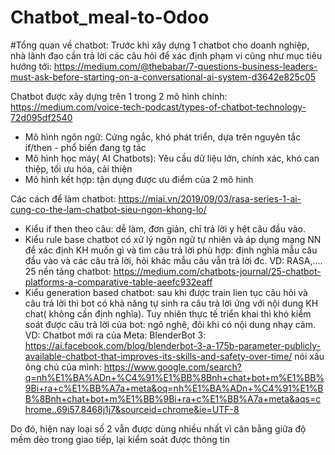 # Chatbot_meal-to-Odoo

#Tổng quan về chatbot:
  Trước khi xây dựng 1 chatbot cho doanh nghiệp, nhà lãnh đạo cần trả lời các câu hỏi để xác định phạm vi cũng như mục tiêu hướng tới: https://medium.com/@thebabar/7-questions-business-leaders-must-ask-before-starting-on-a-conversational-ai-system-d3642e825c05
  
  Chatbot được xây dựng trên 1 trong 2 mô hình chính: https://medium.com/voice-tech-podcast/types-of-chatbot-technology-72d095df2540
  - Mô hình ngôn ngữ: Cứng ngắc, khó phát triển, dựa trên nguyên tắc if/then - phổ biến đang tg tác
  - Mô hình học máy( AI Chatbots): Yêu cầu dữ liệu lớn, chính xác, khó can thiệp, tối ưu hóa, cải thiện
  - Mô hình kết hợp: tận dụng được ưu điểm của 2 mô hình
  
 Các cách để làm chatbot: https://miai.vn/2019/09/03/rasa-series-1-ai-cung-co-the-lam-chatbot-sieu-ngon-khong-lo/
  - Kiểu if then theo câu: dễ làm, đơn giản, chỉ trả lời y hệt câu đầu vào.
  - Kiểu rule base chatbot có xử lý ngôn ngữ tự nhiên và áp dụng mạng NN để xác định KH muốn gì và tìm câu trả lời phù hợp: định nghĩa mẫu câu đầu vào và các câu trả lời, hỏi khác mẫu câu vẫn trả lời đc.
  VD: RASA,.... 25 nền tảng chatbot: https://medium.com/chatbots-journal/25-chatbot-platforms-a-comparative-table-aeefc932eaff
  - Kiểu generation based chatbot: sau khi được train lien tục câu hỏi và câu trả lời thì bot có khả năng tự sinh ra câu trả lời ứng với nội dung KH chat( không cần định nghĩa). Tuy nhiên thực tế triển khai thì khó kiểm soát được câu trả lời của bot: ngô nghê, đôi khi có nội dung nhạy cảm.
  VD: Chatbot mới ra của Meta: BlenderBot 3: https://ai.facebook.com/blog/blenderbot-3-a-175b-parameter-publicly-available-chatbot-that-improves-its-skills-and-safety-over-time/
  nói xấu ông chủ của mình: https://www.google.com/search?q=nh%E1%BA%ADn+%C4%91%E1%BB%8Bnh+chat+bot+m%E1%BB%9Bi+ra+c%E1%BB%A7a+meta&oq=nh%E1%BA%ADn+%C4%91%E1%BB%8Bnh+chat+bot+m%E1%BB%9Bi+ra+c%E1%BB%A7a+meta&aqs=chrome..69i57.8468j1j7&sourceid=chrome&ie=UTF-8
  
  Do đó, hiện nay loại số 2 vẫn được dùng nhiều nhất vì cân bằng giữa độ mềm dẻo trong giao tiếp, lại kiểm soát được thông tin
